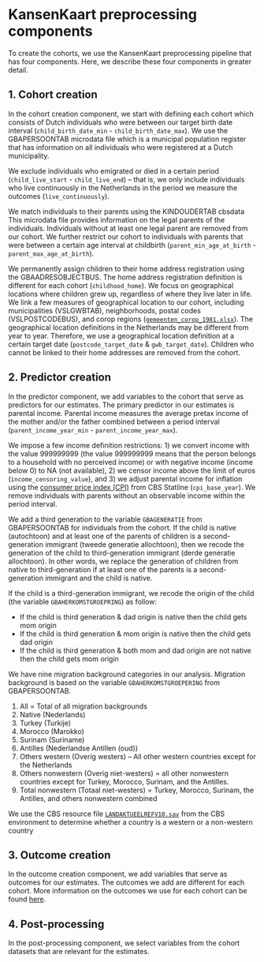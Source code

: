 # KansenKaart preprocessing components
To create the cohorts, we use the KansenKaart preprocessing pipeline that has four components. Here, we describe these four components in greater detail. 


## 1. Cohort creation
In the cohort creation component, we start with defining each cohort which consists of Dutch individuals who were between our target birth date interval (`child_birth_date_min` - `child_birth_date_max`). We use the GBAPERSOONTAB microdata file which is a municipal population register that has information on all individuals who were registered at a Dutch municipality. 

We exclude individuals who emigrated or died in a certain period (`child_live_start` - `child_live_end`) – that is, we only include individuals who live continuously in the Netherlands in the period we measure the outcomes (`live_continuously`). 

We match individuals to their parents using the KINDOUDERTAB cbsdata This microdata file provides information on the legal parents of the individuals. Individuals without at least one legal parent are removed from our cohort. We further restrict our cohort to individuals with parents that were between a certain age interval at childbirth (`parent_min_age_at_birth` - `parent_max_age_at_birth`). 

We permanently assign children to their home address registration using the GBAADRESOBJECTBUS. The home address registration definition is different for each cohort (`childhood_home`). We focus on geographical locations where children grew up, regardless of where they live later in life. We link a few measures of geographical location to our cohort, including municipalities (VSLGWBTAB), neighborhoods, postal codes (VSLPOSTCODEBUS), and corop regions ([`gemeenten_corop_1981.xlsx`]( https://github.com/sodascience/kansenkaart_preprocessing/blob/cbs_updated/resources/gemeenten_corop_1981.xlsx)). The geographical location definitions in the Netherlands may be different from year to year. Therefore, we use a geographical location definition at a certain target date (`postcode_target_date` & `gwb_target_date`). Children who cannot be linked to their home addresses are removed from the cohort. 


## 2. Predictor creation
In the predictor component, we add variables to the cohort that serve as predictors for our estimates. The primary predictor in our estimates is parental income. Parental income measures the average pretax income of the mother and/or the father combined between a period interval (`parent_income_year_min` - `parent_income_year_max`). 

We impose a few income definition restrictions: 1) we convert income with the value 999999999 (the value 999999999 means that the person belongs to a household with no perceived income) or with negative income (income below 0) to NA (not available), 2) we censor income above the limit of euros (`income_censoring_value`), and 3) we adjust parental income for inflation using the [consumer price index (CPI)]( https://github.com/sodascience/kansenkaart_preprocessing/blob/cbs_updated/resources/Consumentenprijzen__prijsindex_2015_100_07012021_123946.csv) from CBS Statline (`cpi_base_year`). We remove individuals with parents without an observable income within the period interval.

We add a third generation to the variable `GBAGENERATIE` from GBAPERSOONTAB for individuals from the cohort. If the child is native (autochtoon) and at least one of the parents of children is a second-generation immigrant (tweede generatie allochtoon), then we recode the generation of the child to third-generation immigrant (derde generatie allochtoon). In other words, we replace the generation of children from native to third-generation if at least one of the parents is a second-generation immigrant and the child is native.

If the child is a third-generation immigrant, we recode the origin of the child (the variable `GBAHERKOMSTGROEPRING`) as follow:
- If the child is third generation & dad origin is native then the child gets mom origin
- If the child is third generation & mom origin is native then the child gets dad origin
- If the child is third generation & both mom and dad origin are not native then the child gets mom origin

We have nine migration background categories in our analysis. Migration background is based on the variable `GBAHERKOMSTGROEPERING` from GBAPERSOONTAB. 
1. All = Total of all migration backgrounds
2. Native (Nederlands)
3. Turkey (Turkije)
4. Morocco (Marokko)
5. Surinam (Suriname)
6. Antilles (Nederlandse Antillen (oud))
7. Others western (Overig westers) – All other western countries except for the Netherlands
8. Others nonwestern (Overig niet-westers) = all other nonwestern countries except for Turkey, Morocco, Surinam, and the Antilles. 
9. Total nonwestern (Totaal niet-westers) = Turkey, Morocco, Surinam, the Antilles, and others nonwestern combined

We use the CBS resource file [`LANDAKTUEELREFV10.sav`]( https://github.com/sodascience/kansenkaart_preprocessing/blob/cbs_updated/resources/LANDAKTUEELREF10.sav) from the CBS environment to determine whether a country is a western or a non-western country


## 3. Outcome creation
In the outcome creation component, we add variables that serve as outcomes for our estimates. The outcomes we add are different for each cohort. More information on the outcomes we use for each cohort can be found [here](https://github.com/sodascience/kansenkaart_preprocessing/blob/cbs_updated/COHORTS.md). 


## 4. Post-processing
In the post-processing component, we select variables from the cohort datasets that are relevant for the estimates. 
